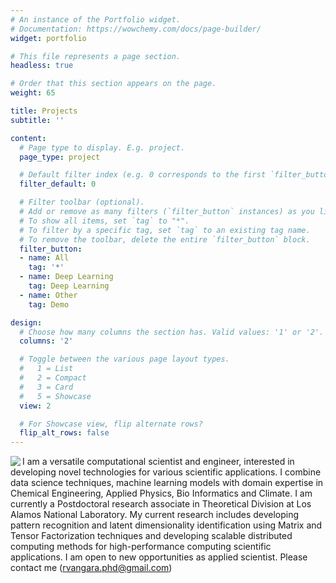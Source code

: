 ```yaml
---
# An instance of the Portfolio widget.
# Documentation: https://wowchemy.com/docs/page-builder/
widget: portfolio

# This file represents a page section.
headless: true

# Order that this section appears on the page.
weight: 65

title: Projects
subtitle: ''

content:
  # Page type to display. E.g. project.
  page_type: project

  # Default filter index (e.g. 0 corresponds to the first `filter_button` instance below).
  filter_default: 0

  # Filter toolbar (optional).
  # Add or remove as many filters (`filter_button` instances) as you like.
  # To show all items, set `tag` to "*".
  # To filter by a specific tag, set `tag` to an existing tag name.
  # To remove the toolbar, delete the entire `filter_button` block.
  filter_button:
  - name: All
    tag: '*'
  - name: Deep Learning
    tag: Deep Learning
  - name: Other
    tag: Demo

design:
  # Choose how many columns the section has. Valid values: '1' or '2'.
  columns: '2'

  # Toggle between the various page layout types.
  #   1 = List
  #   2 = Compact
  #   3 = Card
  #   5 = Showcase
  view: 2

  # For Showcase view, flip alternate rows?
  flip_alt_rows: false
---
```


<IMG SRC="content/projects/example/featured.jpg" ALIGN="left" /> I am a versatile computational scientist and engineer, interested in developing novel technologies for various scientific applications. I combine data science techniques, machine learning models with domain expertise in Chemical Engineering, Applied Physics, Bio Informatics and Climate. I am currently a Postdoctoral research associate in Theoretical Division at Los Alamos National Laboratory. My current research includes developing pattern recognition and latent dimensionality identification using Matrix and Tensor Factorization techniques and developing scalable distributed computing methods for high-performance computing scientific applications. I am open to new opportunities as applied scientist. Please contact me (rvangara.phd@gmail.com)
